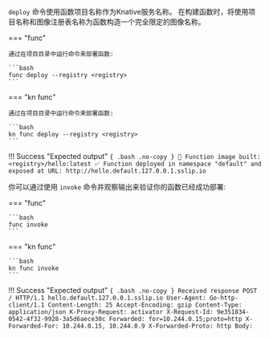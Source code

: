 <!-- Snippet used in the following topics:
- /docs/getting-started/build-run-deploy-func.md
- /docs/functions/deploying-functions.md
-->
`deploy` 命令使用函数项目名称作为Knative服务名称。
在构建函数时，将使用项目名称和图像注册表名称为函数构造一个完全限定的图像名称。

=== "func"

    通过在项目目录中运行命令来部署函数:

    ```bash
    func deploy --registry <registry>
    ```

=== "kn func"

    通过在项目目录中运行命令来部署函数:

    ```bash
    kn func deploy --registry <registry>
    ```

!!! Success "Expected output"
    ```{ .bash .no-copy }
        🙌 Function image built: <registry>/hello:latest
        ✅ Function deployed in namespace "default" and exposed at URL:
        http://hello.default.127.0.0.1.sslip.io
    ```

你可以通过使用 `invoke` 命令并观察输出来验证你的函数已经成功部署: 

=== "func"

    ```bash
    func invoke
    ```

=== "kn func"

    ```bash
    kn func invoke
    ```

!!! Success "Expected output"
    ```{ .bash .no-copy }
    Received response
    POST / HTTP/1.1 hello.default.127.0.0.1.sslip.io
      User-Agent: Go-http-client/1.1
      Content-Length: 25
      Accept-Encoding: gzip
      Content-Type: application/json
      K-Proxy-Request: activator
      X-Request-Id: 9e351834-0542-4f32-9928-3a5d6aece30c
      Forwarded: for=10.244.0.15;proto=http
      X-Forwarded-For: 10.244.0.15, 10.244.0.9
      X-Forwarded-Proto: http
    Body:
    ```

